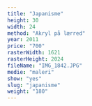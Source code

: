```yaml
---
title: "Japanisme"
height: 30
width: 24
method: "Akryl på lærred"
year: 2011
price: "700"
rasterWidth: 1621
rasterHeight: 2024
fileName: "IMG_1842.JPG"
medie: "maleri"
show: "yes"
slug: "japanisme"
weight: "180"
---
```

